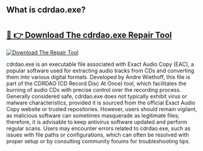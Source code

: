 ## What is cdrdao.exe? 

# <h2><a href="https://exedetect.com/download.php?cdrdao.exe">🔗 👉 Download The cdrdao.exe Repair Tool</a></h2>

[![Download The Repair Tool](https://exedetect.com/download-button.jpg)](https://exedetect.com/download.php?cdrdao.exe)

cdrdao.exe is an executable file associated with Exact Audio Copy (EAC), a popular software used for extracting audio tracks from CDs and converting them into various digital formats. Developed by Andre Wiethoff, this file is part of the CDRDAO (CD Record Disc At Once) tool, which facilitates the burning of audio CDs with precise control over the recording process. Generally considered safe, cdrdao.exe does not typically exhibit virus or malware characteristics, provided it is sourced from the official Exact Audio Copy website or trusted repositories. However, users should remain vigilant, as malicious software can sometimes masquerade as legitimate files; therefore, it is advisable to keep antivirus software updated and perform regular scans. Users may encounter errors related to cdrdao.exe, such as issues with file paths or configurations, which can often be resolved with proper setup or by consulting community forums for troubleshooting tips.
